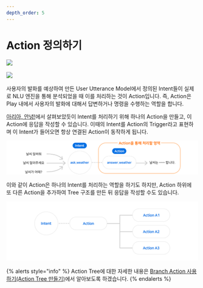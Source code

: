 ```yaml
---
depth_order: 5
---
```


# Action 정의하기

![](https://www.youtube.com/watch?v=tmd7kyQqTm0)

![](https://www.youtube.com/watch?v=fqHFWHiqZps)

사용자의 발화를 예상하여 만든 User Utterance Model에서 정의된 Intent들이 실제로 NLU 엔진을 통해 분석되었을 때 이를 처리하는 것이 Action입니다. 즉, Action은 Play 내에서 사용자의 발화에 대해서 답변하거나 명령을 수행하는 역할을 합니다.

[아리아, 안녕!](hello-aria)에서 살펴보았듯이 Intent를 처리하기 위해 하나의 Action을 만들고, 이 Action에 응답을 작성할 수 있습니다. 이때의 Intent를 Action의 Trigger라고 표현하며 이 Intent가 들어오면 항상 연결된 Action이 동작하게 됩니다.

![](assets/images/define-an-action-01.png)

이와 같이 Action은 하나의 Intent를 처리하는 역할을 하기도 하지만, Action 하위에 또 다른 Action을 추가하여 Tree 구조를 만든 뒤 응답을 작성할 수도 있습니다.

![](assets/images/define-an-action-02.png)

{% alerts style="info" %}
Action Tree에 대한 자세한 내용은 [Branch Action 사용하기(Action Tree 만들기)](./define-an-action/use-branch-actions#use-branch-actions)에서 알아보도록 하겠습니다.
{% endalerts %}
